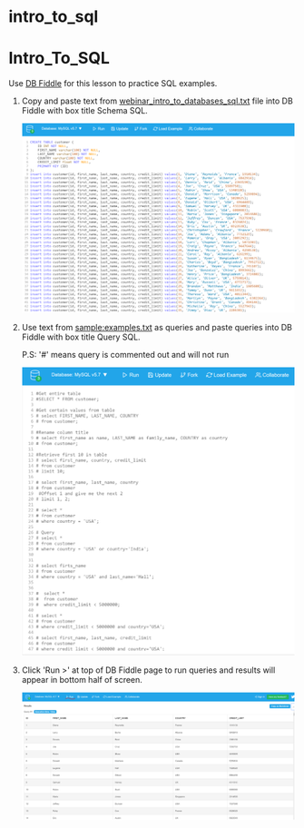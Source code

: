 # intro_to_sql
<h1>Intro_To_SQL</h1>

<p>Use <a href='https://www.db-fiddle.com'>DB Fiddle</a> for this lesson to practice SQL examples.</p>

<ol>
  <li>Copy and paste text from <a href='./webinar_intro_to_databases_sql.txt' >webinar_intro_to_databases_sql.txt</a> file into DB Fiddle with box title Schema SQL.
    
   ![](DB_SQL%20Table.PNG)
    
  </li>
  <li>Use text from <a href='sample:examples.txt'>sample:examples.txt</a> as queries and paste queries into DB Fiddle with box title Query SQL.
  
  P.S: '#' means query is commented out and will not run
  
  ![](Example%20SQL%20Queries.PNG)
  
  </li>
  <li> Click 'Run >' at top of DB Fiddle page to run queries and results will appear in bottom half of screen.
  
  ![](Result%20SQL%20Example.PNG)
  
  </li>
  </ol>
